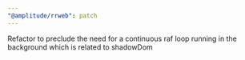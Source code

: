 ```yaml
---
"@amplitude/rrweb": patch
---
```


Refactor to preclude the need for a continuous raf loop running in the background which is related to shadowDom
